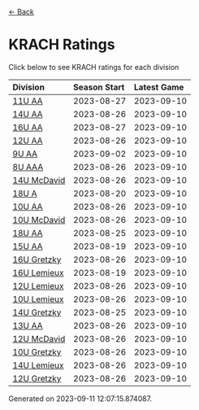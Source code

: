[<- Back](../readme.md)
# KRACH Ratings
Click below to see KRACH ratings for each division

| Division | Season Start | Latest Game |
| :-- | :-- | :-- |
| [11U AA](11U-AA-ratings.md) | 2023-08-27 | 2023-09-10 |
| [14U AA](14U-AA-ratings.md) | 2023-08-26 | 2023-09-10 |
| [16U AA](16U-AA-ratings.md) | 2023-08-27 | 2023-09-10 |
| [12U AA](12U-AA-ratings.md) | 2023-08-26 | 2023-09-10 |
| [9U AA](9U-AA-ratings.md) | 2023-09-02 | 2023-09-10 |
| [8U AAA](8U-AAA-ratings.md) | 2023-08-26 | 2023-09-10 |
| [14U McDavid](14U-McDavid-ratings.md) | 2023-08-26 | 2023-09-10 |
| [18U A](18U-A-ratings.md) | 2023-08-20 | 2023-09-10 |
| [10U AA](10U-AA-ratings.md) | 2023-08-26 | 2023-09-10 |
| [10U McDavid](10U-McDavid-ratings.md) | 2023-08-26 | 2023-09-10 |
| [18U AA](18U-AA-ratings.md) | 2023-08-25 | 2023-09-10 |
| [15U AA](15U-AA-ratings.md) | 2023-08-19 | 2023-09-10 |
| [16U Gretzky](16U-Gretzky-ratings.md) | 2023-08-26 | 2023-09-10 |
| [16U Lemieux](16U-Lemieux-ratings.md) | 2023-08-19 | 2023-09-10 |
| [12U Lemieux](12U-Lemieux-ratings.md) | 2023-08-26 | 2023-09-10 |
| [10U Lemieux](10U-Lemieux-ratings.md) | 2023-08-26 | 2023-09-10 |
| [14U Gretzky](14U-Gretzky-ratings.md) | 2023-08-25 | 2023-09-10 |
| [13U AA](13U-AA-ratings.md) | 2023-08-26 | 2023-09-10 |
| [12U McDavid](12U-McDavid-ratings.md) | 2023-08-26 | 2023-09-10 |
| [10U Gretzky](10U-Gretzky-ratings.md) | 2023-08-26 | 2023-09-10 |
| [14U Lemieux](14U-Lemieux-ratings.md) | 2023-08-26 | 2023-09-10 |
| [12U Gretzky](12U-Gretzky-ratings.md) | 2023-08-26 | 2023-09-10 |

Generated on 2023-09-11 12:07:15.874087.
